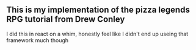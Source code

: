 ## This is my implementation of the pizza legends RPG tutorial from Drew Conley

I did this in react on a whim, honestly feel like I didn't end up useing that framework much though